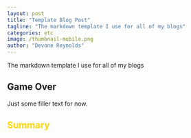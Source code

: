 ```yaml
---
layout: post
title: "Template Blog Post"
tagline: "The markdown template I use for all of my blogs"
categories: etc
image: /thumbnail-mobile.png
author: "Devone Reynolds"
---
```


The markdown template I use for all of my blogs

## Game Over
Just some filler text for now.

<h2><b><span style="color:gold">Summary</span></b></h2>

